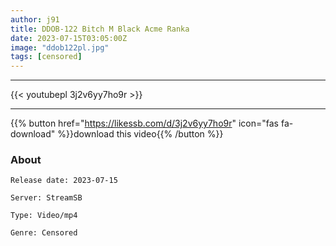 ```yaml
---
author: j91
title: DDOB-122 Bitch M Black Acme Ranka
date: 2023-07-15T03:05:00Z
image: "ddob122pl.jpg"
tags: [censored]
---
```

___

{{< youtubepl 3j2v6yy7ho9r >}}
___

{{% button href="https://likessb.com/d/3j2v6yy7ho9r" icon="fas fa-download" %}}download this video{{% /button %}}
### About

`Release date: 2023-07-15`

`Server: StreamSB`

`Type: Video/mp4`

`Genre:	Censored`